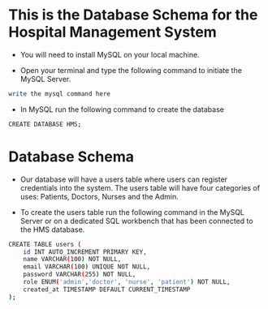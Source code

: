 # This is the Database Schema for the Hospital Management System

- You will need to install MySQL on your local machine.

- Open your terminal and type the following command to initiate the MySQL Server.

```bash
write the mysql command here
```

- In MySQL run the following command to create the database

```bash
CREATE DATABASE HMS;
```


# Database Schema 
- Our database will have a users table where users can register credentials into the system. The users table will have four categories of uses: Patients, Doctors, Nurses and the Admin.

- To create the users table run the following command in the MySQL Server or on a dedicated SQL workbench that has been connected to the HMS database.

```bash
CREATE TABLE users (
    id INT AUTO_INCREMENT PRIMARY KEY,
    name VARCHAR(100) NOT NULL,
    email VARCHAR(100) UNIQUE NOT NULL,
    password VARCHAR(255) NOT NULL,
    role ENUM('admin','doctor', 'nurse', 'patient') NOT NULL,
    created_at TIMESTAMP DEFAULT CURRENT_TIMESTAMP
);
```
